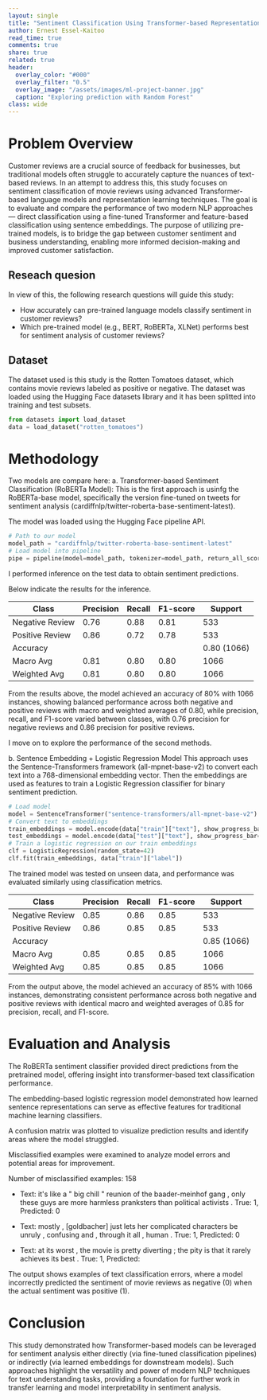 ```yaml
---
layout: single
title: "Sentiment Classification Using Transformer-based Representation Models"
author: Ernest Essel-Kaitoo
read_time: true
comments: true
share: true
related: true
header:
  overlay_color: "#000"
  overlay_filter: "0.5"
  overlay_image: "/assets/images/ml-project-banner.jpg"
  caption: "Exploring prediction with Random Forest"
class: wide
---
```



# Problem Overview

Customer reviews are a crucial source of feedback for businesses, but traditional models often struggle to accurately capture the nuances of text-based reviews. In an attempt to address this, this study focuses on sentiment classification of movie reviews using advanced Transformer-based language models and representation learning techniques. The goal is to evaluate and compare the performance of two modern NLP approaches — direct classification using a fine-tuned Transformer and feature-based classification using sentence embeddings. The purpose of utilizing pre-trained models, is to bridge the gap between customer sentiment and business understanding, enabling more informed decision-making and improved customer satisfaction.

## Reseach quesion

In view of this, the following research questions will guide this study:

- How accurately can pre-trained language models classify sentiment in customer reviews?
- Which pre-trained model (e.g., BERT, RoBERTa, XLNet) performs best for sentiment analysis of customer reviews?

## Dataset

The dataset used is this study is the Rotten Tomatoes dataset, which contains movie reviews labeled as positive or negative. The dataset was loaded using the Hugging Face datasets library and it has been splitted into training and test subsets.


```python
from datasets import load_dataset
data = load_dataset("rotten_tomatoes")
```


# Methodology

Two models are compare here:
a. Transformer-based Sentiment Classification (RoBERTa Model): This is the first approach is usinfg the RoBERTa-base model, specifically the version fine-tuned on tweets for sentiment analysis (cardiffnlp/twitter-roberta-base-sentiment-latest).

The model was loaded using the Hugging Face pipeline API.

```python
# Path to our model
model_path = "cardiffnlp/twitter-roberta-base-sentiment-latest"
# Load model into pipeline
pipe = pipeline(model=model_path, tokenizer=model_path, return_all_scores=True)
```

I performed inference on the test data to obtain sentiment predictions.

Below indicate the results for the inference. 

| Class | Precision | Recall | F1-score | Support |
| --- | --- | --- | --- | --- |
| Negative Review | 0.76 | 0.88 | 0.81 | 533 |
| Positive Review | 0.86 | 0.72 | 0.78 | 533 |
| Accuracy |  |  |  | 0.80 (1066) |
| Macro Avg | 0.81 | 0.80 | 0.80 | 1066 |
| Weighted Avg | 0.81 | 0.80|0.80|1066|

From the results above, the model achieved an accuracy of 80% with 1066 instances, showing balanced performance across both negative and positive reviews with macro and weighted averages of 0.80, while precision, recall, and F1-score varied between classes, with 0.76 precision for negative reviews and 0.86 precision for positive reviews.

I move on to explore the performance of the second methods.

b. Sentence Embedding + Logistic Regression Model
This approach uses the Sentence-Transformers framework (all-mpnet-base-v2) to convert each text into a 768-dimensional embedding vector. Then the embeddings are used as features to train a Logistic Regression classifier for binary sentiment prediction.

```python
# Load model
model = SentenceTransformer("sentence-transformers/all-mpnet-base-v2")
# Convert text to embeddings
train_embeddings = model.encode(data["train"]["text"], show_progress_bar=True)
test_embeddings = model.encode(data["test"]["text"], show_progress_bar=True)
# Train a logistic regression on our train embeddings
clf = LogisticRegression(random_state=42)
clf.fit(train_embeddings, data["train"]["label"])
```

The trained model was tested on unseen data, and performance was evaluated similarly using classification metrics.

| Class | Precision | Recall | F1-score | Support |
| --- | --- | --- | --- | --- |
| Negative Review | 0.85 | 0.86 | 0.85 | 533 |
| Positive Review | 0.86 | 0.85 | 0.85 | 533 |
| Accuracy |  |  |  | 0.85 (1066) |
| Macro Avg | 0.85 | 0.85 | 0.85 | 1066 |
| Weighted Avg | 0.85 | 0.85 | 0.85 | 1066 |

From the output above, the model achieved an accuracy of 85% with 1066 instances, demonstrating consistent performance across both negative and positive reviews with identical macro and weighted averages of 0.85 for precision, recall, and F1-score.



# Evaluation and Analysis

The RoBERTa sentiment classifier provided direct predictions from the pretrained model, offering insight into transformer-based text classification performance.

The embedding-based logistic regression model demonstrated how learned sentence representations can serve as effective features for traditional machine learning classifiers.

A confusion matrix was plotted to visualize prediction results and identify areas where the model struggled.

Misclassified examples were examined to analyze model errors and potential areas for improvement.

Number of misclassified examples: 158
- Text: it's like a " big chill " reunion of the baader-meinhof gang , only these guys are more harmless pranksters than political activists .
True: 1, Predicted: 0

- Text: mostly , [goldbacher] just lets her complicated characters be unruly , confusing and , through it all , human .
True: 1, Predicted: 0

- Text: at its worst , the movie is pretty diverting ; the pity is that it rarely achieves its best .
True: 1, Predicted:

The output shows examples of text classification errors, where a model incorrectly predicted the sentiment of movie reviews as negative (0) when the actual sentiment was positive (1).



# Conclusion

This study demonstrated how Transformer-based models can be leveraged for sentiment analysis either directly (via fine-tuned classification pipelines) or indirectly (via learned embeddings for downstream models). Such approaches highlight the versatility and power of modern NLP techniques for text understanding tasks, providing a foundation for further work in transfer learning and model interpretability in sentiment analysis.
